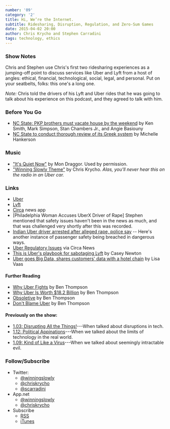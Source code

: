 ```yaml
---
number: '09'
category: '2'
title: Hi, We’re the Internet.
subtitle: Ridesharing, Disruption, Regulation, and Zero-Sum Games
date: 2015-04-02 20:00
author: Chris Krycho and Stephen Carradini
tags: technology, ethics
---
```


### Show Notes

Chris and Stephen use Chris's first two ridesharing experiences as a jumping-off
point to discuss services like Uber and Lyft from a host of angles: ethical,
financial, technological, social, legal, and personal. Put on your seatbelts,
folks: this one's a long one.

*Note:* Chris told the drivers of his Lyft and Uber rides that he was going to
talk about his experience on this podcast, and they agreed to talk with him.

### Before You Go

  - [NC State: PKP brothers must vacate house by the weekend][pkp] by Ken Smith,
    Mark Simpson, Stan Chambers Jr., and Angie Basiouny
  - [NC State to conduct thorough review of its Greek system][review] by
    Michelle Hankerson

[pkp]: //www.wral.com/nc-state-disbands-pi-kappa-phi-chapter-following-investigation/14539264/
[review]: //www.newsobserver.com/news/local/community/midtown-raleigh-news/article16298969.html

### Music

  - ["It's Quiet Now"](//mondraggor.com/) by Mon Draggor. Used by
    permission.
  - ["Winning Slowly Theme"](//soundcloud.com/chriskrycho/winning-slowly)
    by Chris Krycho. *Alas, you'll never hear this on the radio in an Uber car.*

### Links

  - [Uber](//www.uber.com/)
  - [Lyft](//www.lyft.com/)
  - [Circa](//circanews.com/) news app
  - [Philadelphia Woman Accuses UberX Driver of Rape] Stephen mentioned that
    safety issues haven't been in the news as much, and that was challenged very
    shortly after this was recorded.
  - [Indian Uber driver arrested after alleged rape, police say][india] --
    Here's another instance of passenger safety being breached in dangerous
    ways.
  - [Uber Regulatory Issues][regulatory] via Circa News
  - [This is Uber's playbook for sabotaging Lyft][sabotage] by Casey Newton
  - [Uber goes Big Data, shares customers' data with a hotel chain][data] by
    Lisa Vaas

[rape]: //time.com/3757398/uber-rape-philadelphia/
[india]: //www.cnn.com/2014/12/07/world/asia/india-uber-alleged-rape/
[regulatory]: //circanews.com/news/regulatory-issues-with-uber
[sabotage]: //www.theverge.com/2014/8/26/6067663/this-is-ubers-playbook-for-sabotaging-lyft
[data]: //nakedsecurity.sophos.com/2015/03/26/uber-goes-big-data-shares-customers-data-with-a-hotel-chain/

#### Further Reading
  - [Why Uber Fights] by Ben Thompson
  - [Why Uber Is Worth $18.2 Billion][value] by Ben Thompson
  - [Obsoletive] by Ben Thompson
  - [Don't Blame Uber] by Ben Thompson

[Why Uber Fights]: //stratechery.com/2014/uber-fights/
[value]: //stratechery.com/2014/uber-worth-18-2-billion/
[Obsoletive]: //stratechery.com/2013/obsoletive/
[Don't Blame Uber]: //stratechery.com/2014/dont-blame-uber/

#### Previously on the show:
  - [1.03: Disrupting All the Things!][1.03]---When talked about disruptions
    in tech.
  - [1.12: Political Appinations][1.12]---When we talked about the limits of
    technology in the real world.
  - [1.09: Kind of Like a Virus][1.09]---When we talked about seemingly
    intractable evil.

[1.03]: //www.winningslowly.org/1.03/
[1.09]: //www.winningslowly.org/1.09/
[1.12]: //www.winningslowly.org/1.12/

### Follow/Subscribe

  - Twitter:
      + [@winningslowly](//www.twitter.com/winningslowly)
      + [@chriskrycho](//www.twitter.com/chriskrycho)
      + [@scarradini](//www.twitter.com/scarradini)
  - App.net
      + [@winningslowly](//alpha.app.net/winningslowly)
      + [@chriskrycho](//alpha.app.net/chriskrycho)
  - Subscribe
      + [RSS](//www.winningslowly.org/feed.xml)
      + [iTunes](//itunes.apple.com/us/podcast/winning-slowly/id807603957?mt=2)
